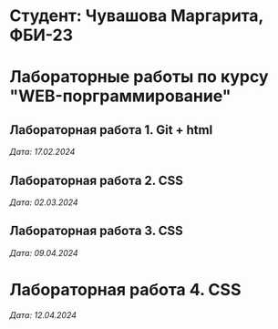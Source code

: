 # Студент: Чувашова Маргарита, ФБИ-23

# Лабораторные работы по курсу "WEB-порграммирование"

## Лабораторная работа 1. Git + html

*Дата: 17.02.2024*

## Лабораторная работа 2. CSS

*Дата: 02.03.2024*

## Лабораторная работа 3. CSS

*Дата: 09.04.2024*

# Лабораторная работа 4. CSS

*Дата: 12.04.2024*